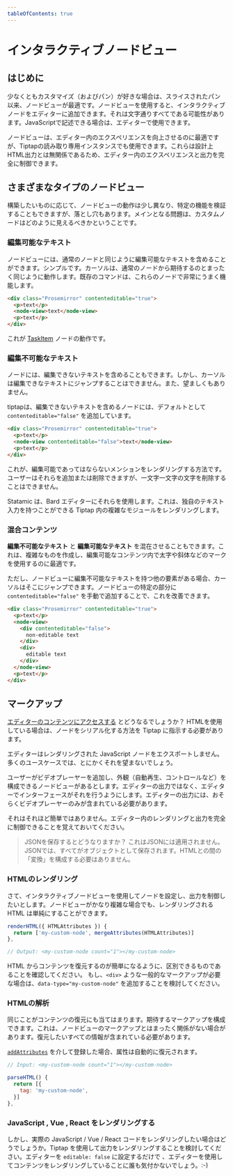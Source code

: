 ```yaml
---
tableOfContents: true
---
```


# インタラクティブノードビュー

## はじめに

<!-- Node views are the best thing since sliced bread, at least if you are a fan of customization (and bread). With node views you can add interactive nodes to your editor. That can literally be everything. If you can write it in JavaScript, you can use it in your editor. -->

少なくともカスタマイズ（およびパン）が好きな場合は、スライスされたパン以来、ノードビューが最適です。ノードビューを使用すると、インタラクティブノードをエディターに追加できます。それは文字通りすべてである可能性があります。JavaScriptで記述できる場合は、エディターで使用できます。

<!-- Node views are amazing to improve the in-editor experience, but can also be used in a read-only instance of Tiptap. They are unrelated to the HTML output by design, so you have full control about the in-editor experience *and* the output. -->

ノードビューは、エディター内のエクスペリエンスを向上させるのに最適ですが、Tiptapの読み取り専用インスタンスでも使用できます。これらは設計上HTML出力とは無関係であるため、エディター内のエクスペリエンスと出力を完全に制御できます。

## さまざまなタイプのノードビュー

<!-- Depending on what you would like to build, node views work a little bit different and can have their verify specific capabilities, but also pitfalls. The main question is: How should your custom node look like? -->

構築したいものに応じて、ノードビューの動作は少し異なり、特定の機能を検証することもできますが、落とし穴もあります。メインとなる問題は、カスタムノードはどのように見えるべきかということです。

### 編集可能なテキスト

<!-- Yes, node views can have editable text, just like a regular node. That’s simple. The cursor will exactly behave like you would expect it from a regular node. Existing commands work very well with those nodes.ｓ -->

ノードビューには、通常のノードと同じように編集可能なテキストを含めることができます。シンプルです。カーソルは、通常のノードから期待するのとまったく同じように動作します。既存のコマンドは、これらのノードで非常にうまく機能します。

```html
<div class="Prosemirror" contenteditable="true">
  <p>text</p>
  <node-view>text</node-view>
  <p>text</p>
</div>
```

<!-- That’s how the [`TaskItem`](/api/nodes/task-item) node works. -->

これが [TaskItem](/api/nodes/task-item) ノードの動作です。

### 編集不可能なテキスト

<!-- Nodes can also have text, which is not editable. The cursor can’t jump into those, but you don’t want that anyway. -->

ノードには、編集できないテキストを含めることもできます。しかし、カーソルは編集できなテキストにジャンプすることはできません。また、望ましくもありません。

<!-- tiptap adds a `contenteditable="false"` to those by default. -->

tiptapは、編集できないテキストを含めるノードには、デフォルトとして `contenteditable="false"` を追加しています。

```html
<div class="Prosemirror" contenteditable="true">
  <p>text</p>
  <node-view contenteditable="false">text</node-view>
  <p>text</p>
</div>
```

<!-- That’s how you could render mentions, which shouldn’t be editable. Users can add or delete them, but not delete single characters. -->

これが、編集可能であってはならないメンションをレンダリングする方法です。ユーザーはそれらを追加または削除できますが、一文字一文字の文字を削除することはできません。

<!-- Statamic uses those for their Bard editor, which renders complex modules inside Tiptap, which can have their own text inputs. -->

Statamic は、Bard エディターにそれらを使用します。これは、独自のテキスト入力を持つことができる Tiptap 内の複雑なモジュールをレンダリングします。

### 混合コンテンツ

<!-- You can even mix non-editable and editable text. That’s great to build complex things, and still use marks like bold and italic inside the editable content. -->

<!-- **BUT**, if there are other elements with non-editable text in your node view, the cursor can jump there. You can improve that with manually adding `contenteditable="false"` to the specific parts of your node view. -->

**編集不可能なテキスト** と **編集可能なテキスト** を混在させることもできます。これは、複雑なものを作成し、編集可能なコンテンツ内で太字や斜体などのマークを使用するのに最適です。

ただし、ノードビューに編集不可能なテキストを持つ他の要素がある場合、カーソルはそこにジャンプできます。ノードビューの特定の部分に `contenteditable="false"` を手動で追加することで、これを改善できます。

```html
<div class="Prosemirror" contenteditable="true">
  <p>text</p>
  <node-view>
    <div contenteditable="false">
      non-editable text
    </div>
    <div>
      editable text
    </div>
  </node-view>
  <p>text</p>
</div>
```

## マークアップ

<!-- But what happens if you [access the editor content](/guide/output)? If you’re working with HTML, you’ll need to tell Tiptap how your node should be serialized. -->

<!-- The editor **does not** export the rendered JavaScript node, and for a lot of use cases you wouldn’t want that anyway. -->

<!-- Let’s say you have a node view which lets users add a video player and configure the appearance (autoplay, controls …). You want the interface to do that in the editor, not in the output of the editor. The output of the editor should probably only have the video player. -->

<!-- I know, I know, it’s not that easy. Just keep in mind, that you‘re in full control of the rendering inside the editor and of the output. -->

[エディターのコンテンツにアクセスする](/guide/output) とどうなるでしょうか？ HTMLを使用している場合は、ノードをシリアル化する方法を Tiptap に指示する必要があります。

エディターはレンダリングされた JavaScript ノードをエクスポートしません。多くのユースケースでは、とにかくそれを望まないでしょう。

ユーザーがビデオプレーヤーを追加し、外観（自動再生、コントロールなど）を構成できるノードビューがあるとします。エディターの出力ではなく、エディターでインターフェースがそれを行うようにします。エディターの出力には、おそらくビデオプレーヤーのみが含まれている必要があります。

それはそれほど簡単ではありません。エディター内のレンダリングと出力を完全に制御できることを覚えておいてください。

<!-- :::warning What if you store JSON?
That doesn’t apply to JSON. In JSON, everything is stored as an object. There is no need to configure the “translation” to and from HTML.
::: -->

> JSONを保存するとどうなりますか？
これはJSONには適用されません。JSONでは、すべてがオブジェクトとして保存されます。HTMLとの間の「変換」を構成する必要はありません。

### HTMLのレンダリング

<!-- Okay, you’ve set up your node with an interactive node view and now you want to control the output. Even if you’re node view is pretty complex, the rendered HTML can be simple: -->

さて、インタラクティブノードビューを使用してノードを設定し、出力を制御したいとします。ノードビューがかなり複雑な場合でも、レンダリングされる HTML は単純にすることができます。

```js
renderHTML({ HTMLAttributes }) {
  return ['my-custom-node', mergeAttributes(HTMLAttributes)]
},

// Output: <my-custom-node count="1"></my-custom-node>
```

<!-- Make sure it’s something distinguishable, so it’s easier to restore the content from the HTML. If you just need something generic markup like a `<div>` consider to add a `data-type="my-custom-node"`. -->

HTML からコンテンツを復元するのが簡単になるように、区別できるものであることを確認してください。 もし、`<div>` ような一般的なマークアップが必要な場合は、`data-type="my-custom-node"` を追加することを検討してください。

### HTMLの解析

<!-- The same applies to restoring the content. You can configure what markup you expect, that can be something completely unrelated to the node view markup. It just needs to contain all the information you want to restore. -->

<!-- Attributes are automagically restored, if you registered them through [`addAttributes`](/guide/custom-extensions#attributes). -->

同じことがコンテンツの復元にも当てはまります。期待するマークアップを構成できます。これは、ノードビューのマークアップとはまったく関係がない場合があります。復元したいすべての情報が含まれている必要があります。

[`addAttributes`](/guide/custom-extensions#attributes) を介して登録した場合、属性は自動的に復元されます。

```js
// Input: <my-custom-node count="1"></my-custom-node>

parseHTML() {
  return [{
    tag: 'my-custom-node',
  }]
},
```

### JavaScript , Vue , React をレンダリングする

<!-- But what if you want to render your actual JavaScript/Vue/React code? Consider using Tiptap to render your output. Just set the editor to `editable: false` and no one will notice you’re using an editor to render the content. :-) -->

しかし、実際の JavaScript / Vue / React コードをレンダリングしたい場合はどうでしょうか。Tiptap を使用して出力をレンダリングすることを検討してください。エディターを `editable: false` に設定するだけで 、エディターを使用してコンテンツをレンダリングしていることに誰も気付かないでしょう。:-)

<!-- ## Reference

### dom: ?⁠dom.Node
> The outer DOM node that represents the document node. When not given, the default strategy is used to create a DOM node.

### contentDOM: ?⁠dom.Node
> The DOM node that should hold the node's content. Only meaningful if the node view also defines a dom property and if its node type is not a leaf node type. When this is present, ProseMirror will take care of rendering the node's children into it. When it is not present, the node view itself is responsible for rendering (or deciding not to render) its child nodes.

### update: ?⁠fn(node: Node, decorations: [Decoration]) → bool
> When given, this will be called when the view is updating itself. It will be given a node (possibly of a different type), and an array of active decorations (which are automatically drawn, and the node view may ignore if it isn't interested in them), and should return true if it was able to update to that node, and false otherwise. If the node view has a contentDOM property (or no dom property), updating its child nodes will be handled by ProseMirror.

### selectNode: ?⁠fn()
> Can be used to override the way the node's selected status (as a node selection) is displayed.

### deselectNode: ?⁠fn()
> When defining a selectNode method, you should also provide a deselectNode method to remove the effect again.

### setSelection: ?⁠fn(anchor: number, head: number, root: dom.Document)
> This will be called to handle setting the selection inside the node. The anchor and head positions are relative to the start of the node. By default, a DOM selection will be created between the DOM positions corresponding to those positions, but if you override it you can do something else.

### stopEvent: ?⁠fn(event: dom.Event) → bool
> Can be used to prevent the editor view from trying to handle some or all DOM events that bubble up from the node view. Events for which this returns true are not handled by the editor.

### ignoreMutation: ?⁠fn(dom.MutationRecord) → bool
> Called when a DOM mutation or a selection change happens within the view. When the change is a selection change, the record will have a type property of "selection" (which doesn't occur for native mutation records). Return false if the editor should re-read the selection or re-parse the range around the mutation, true if it can safely be ignored.

### destroy: ?⁠fn()
> Called when the node view is removed from the editor or the whole editor is destroyed. -->
